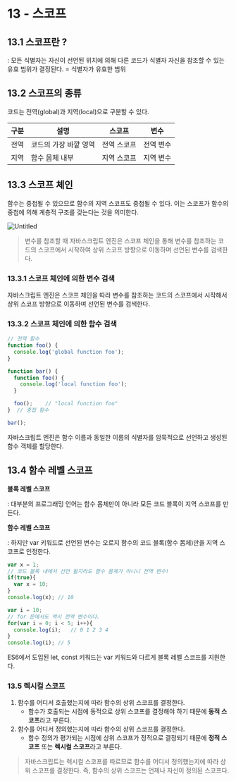 # 13 - 스코프

## 13.1 스코프란 ?

: 모든 식별자는 자신이 선언된 위치에 의해 다른 코드가 식별자 자신을 참조할 수 있는 유효 범위가 결정된다. = 식별자가 유효한 범위

## 13.2 스코프의 종류

코드는 전역(global)과 지역(local)으로 구분할 수 있다.

| 구분 | 설명 | 스코프 | 변수 |
| --- | --- | --- | --- |
| 전역 | 코드의 가장 바깥 영역 | 전역 스코프 | 전역 변수 |
| 지역 | 함수 몸체 내부 | 지역 스코프 | 지역 변수 |

## 13.3 스코프 체인

함수는 중첩될 수 있으므로 함수의 지역 스코프도 중첩될 수 있다. 이는 스코프가 함수의 중첩에 의해 계층적 구조를 갖는다는 것을 의미한다.

![Untitled](13%20-%20%E1%84%89%E1%85%B3%E1%84%8F%E1%85%A9%E1%84%91%E1%85%B3%2075a039813f464b68a42df961c851cd0f/Untitled.png)

> 변수를 참조할 때 자바스크립트 엔진은 스코프 체인을 통해 변수를 참조하는 코드의 스코프에서 시작하여 상위 스코프 방향으로 이동하며 선언된 변수를 검색한다.
> 

### 13.3.1 스코프 체인에 의한 변수 검색

자바스크립트 엔진은 스코프 체인을 따라 변수를 참조하는 코드의 스코프에서 시작해서 상위 스코프 방향으로 이동하며 선언된 변수를 검색한다.

### 13.3.2 스코프 체인에 의한 함수 검색

```jsx
// 전역 함수
function foo() {
  console.log('global function foo');
}

function bar() {
  function foo() {
    console.log('local function foo');
  }

  foo();	// "local function foo"
}  // 중첩 함수

bar();
```

자바스크립트 엔진은 함수 이름과 동일한 이름의 식별자를 암묵적으로 선언하고 생성된 함수 객체를 할당한다.

## **13.4 함수 레벨 스코프**

**블록 레벨 스코프**

: 대부분의 프로그래밍 언어는 함수 몸체만이 아니라 모든 코드 블록이 지역 스코프를 만든다. 

**함수 레벨 스코프**

: 하지만 var 키워드로 선언된 변수는 오로지 함수의 코드 블록(함수 몸체)만을 지역 스코프로 인정한다.

```jsx
var x = 1;
// 코드 블록 내에서 선언 될지라도 함수 몸체가 아니니 전역 변수!
if(true){
  var x = 10;
}
console.log(x);	// 10

var i = 10;
// for 문에서도 역시 전역 변수이다.
for(var i = 0; i < 5; i++){
  console.log(i);	// 0 1 2 3 4
}
console.log(i);	// 5
```

ES6에서 도입된 let, const 키워드는 var 키워드와 다르게 블록 레벨 스코프를 지원한다.

### **13.5 렉시컬 스코프**

1. 함수를 어디서 호출했는지에 따라 함수의 상위 스코프를 결정한다.
    - 함수가 호출되는 시점에 동적으로 상위 스코프를 결정해야 하기 때문에 **동적 스코프**라고 부른다.
2. 함수를 어디서 정의했는지에 따라 함수의 상위 스코프를 결정한다.
    - 함수 정의가 평가되는 시점에 상위 스코프가 정적으로 결정되기 때문에 **정적 스코프** 또는 **렉시컬 스코프**라고 부른다.

> 자바스크립트는 렉시컬 스코프를 따르므로 함수를 어디서 정의했는지에 따라 상위 스코프를 결정한다. 즉, 함수의 상위 스코프는 언제나 자신이 정의된 스코프다.
>
